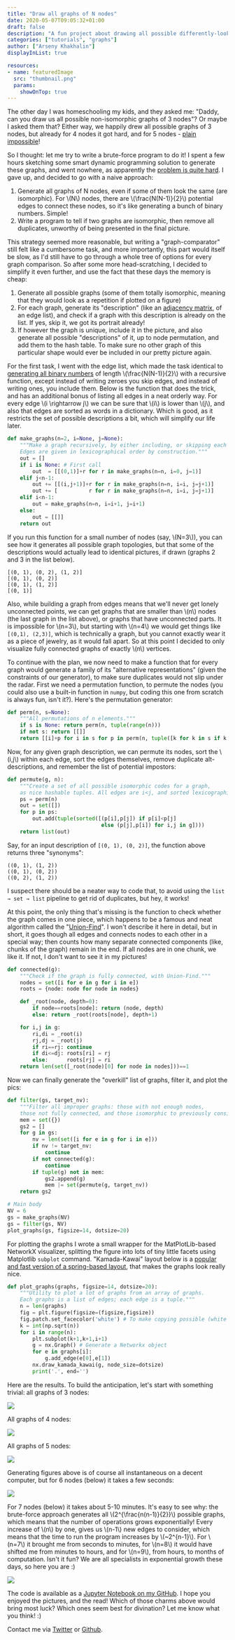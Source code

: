```yaml
---
title: "Draw all graphs of N nodes"
date: 2020-05-07T09:05:32+01:00
draft: false
description: "A fun project about drawing all possible differently-looking (not isomorphic) graphs of N nodes."
categories: ["tutorials", "graphs"]
author: ["Arseny Khakhalin"]
displayInList: true

resources:
- name: featuredImage
  src: "thumbnail.png"
  params:
    showOnTop: true
---
```


The other day I was homeschooling my kids, and they asked me: "Daddy, can you draw us all possible non-isomorphic graphs of 3 nodes"? Or maybe I asked them that? Either way, we happily drew all possible graphs of 3 nodes, but already for 4 nodes it got hard, and for 5 nodes - [plain impossible](https://www.graphclasses.org/smallgraphs.html#nodes5)!

So I thought: let me try to write a brute-force program to do it! I spent a few hours sketching some smart dynamic programming solution to generate these graphs, and went nowhere, as apparently the [problem is quite hard](http://www.cs.columbia.edu/~cs4205/files/CM9.pdf). I gave up, and decided to go with a naive approach:

1. Generate all graphs of N nodes, even if some of them look the same (are isomorphic). For \\(N\\) nodes, there are \\(\\frac{N(N-1)}{2}\\) potential edges to connect these nodes, so it's like generating a bunch of binary numbers. Simple!
2. Write a program to tell if two graphs are isomorphic, then remove all duplicates, unworthy of being presented in the final picture.

This strategy seemed more reasonable, but writing a "graph-comparator" still felt like a cumbersome task, and more importantly, this part would itself be slow, as I'd still have to go through a whole tree of options for every graph comparison. So after some more head-scratching, I decided to simplify it even further, and use the fact that these days the memory is cheap:

1. Generate all possible graphs (some of them totally isomorphic, meaning that they would look as a repetition if plotted on a figure)
2. For each graph, generate its "description" (like an [adjacency matrix](https://en.wikipedia.org/wiki/Adjacency_matrix), of an edge list), and check if a graph with this description is already on the list. If yes, skip it, we got its portrait already!
3. If however the graph is unique, include it in the picture, and also generate all possible "descriptions" of it, up to node permutation, and add them to the hash table. To make sure no other graph of this particular shape would ever be included in our pretty picture again.

For the first task, I went with the edge list, which made the task identical to [generating all binary numbers](https://www.geeksforgeeks.org/generate-all-the-binary-strings-of-n-bits/) of length \\(\\frac{N(N-1)}{2}\\) with a recursive function, except instead of writing zeroes you skip edges, and instead of writing ones, you include them. Below is the function that does the trick, and has an additional bonus of listing all edges in a neat orderly way. For every edge \\(i \rightarrow j\\) we can be sure that \\(i\\) is lower than \\(j\\), and also that edges are sorted as words in a dictionary. Which is good, as it restricts the set of possible descriptions a bit, which will simplify our life later.

```python
def make_graphs(n=2, i=None, j=None):
    """Make a graph recursively, by either including, or skipping each edge.
    Edges are given in lexicographical order by construction."""
    out = []
    if i is None: # First call
        out  = [[(0,1)]+r for r in make_graphs(n=n, i=0, j=1)]
    elif j<n-1:
        out += [[(i,j+1)]+r for r in make_graphs(n=n, i=i, j=j+1)]
        out += [          r for r in make_graphs(n=n, i=i, j=j+1)]
    elif i<n-1:
        out = make_graphs(n=n, i=i+1, j=i+1)
    else:
        out = [[]]
    return out
```

If you run this function for a small number of nodes (say, \\(N=3\\)), you can see how it generates all possible graph topologies, but that some of the descriptions would actually lead to identical pictures, if drawn (graphs 2 and 3 in the list below).

```
[(0, 1), (0, 2), (1, 2)]
[(0, 1), (0, 2)]
[(0, 1), (1, 2)]
[(0, 1)]
```

Also, while building a graph from edges means that we'll never get lonely unconnected points, we can get graphs that are smaller than \\(n\\) nodes (the last graph in the list above), or graphs that have unconnected parts. It is impossible for \\(n=3\\), but starting with \\(n=4\\) we would get things like `[(0,1), (2,3)]`, which is technically a graph, but you cannot exactly wear it as a piece of jewelry, as it would fall apart. So at this point I decided to only visualize fully connected graphs of exactly \\(n\\) vertices.

To continue with the plan, we now need to make a function that for every graph would generate a family of its "alternative representations" (given the constraints of our generator), to make sure duplicates would not slip under the radar. First we need a permutation function, to permute the nodes (you could also use a built-in function in `numpy`, but coding this one from scratch is always fun, isn't it?). Here's the permutation generator:

```python
def perm(n, s=None):
    """All permutations of n elements."""
    if s is None: return perm(n, tuple(range(n)))
    if not s: return [[]]
    return [[i]+p for i in s for p in perm(n, tuple([k for k in s if k!=i]))]
```

Now, for any given graph description, we can permute its nodes, sort the \\(i,j\\) within each edge, sort the edges themselves, remove duplicate alt-descriptions, and remember the list of potential impostors:

```python
def permute(g, n):
    """Create a set of all possible isomorphic codes for a graph,
    as nice hashable tuples. All edges are i<j, and sorted lexicographically."""
    ps = perm(n)
    out = set([])
    for p in ps:
        out.add(tuple(sorted([(p[i],p[j]) if p[i]<p[j]
                              else (p[j],p[i]) for i,j in g])))
    return list(out)
```

 Say, for an input description of `[(0, 1), (0, 2)]`, the function above returns three "synonyms":

```
((0, 1), (1, 2))
((0, 1), (0, 2))
((0, 2), (1, 2))
```

I suspect there should be a neater way to code that, to avoid using the `list → set → list` pipeline to get rid of duplicates, but hey, it works!

At this point, the only thing that's missing is the function to check whether the graph comes in one piece, which happens to be a famous and neat algorithm called the "[Union-Find](https://en.wikipedia.org/wiki/Disjoint-set_data_structure)". I won't describe it here in detail, but in short, it goes though all edges and connects nodes to each other in a special way; then counts how many separate connected components (like, chunks of the graph) remain in the end. If all nodes are in one chunk, we like it. If not, I don't want to see it in my pictures!

```python
def connected(g):
    """Check if the graph is fully connected, with Union-Find."""
    nodes = set([i for e in g for i in e])
    roots = {node: node for node in nodes}

    def _root(node, depth=0):
        if node==roots[node]: return (node, depth)
        else: return _root(roots[node], depth+1)

    for i,j in g:
        ri,di = _root(i)
        rj,dj = _root(j)
        if ri==rj: continue
        if di<=dj: roots[ri] = rj
        else:      roots[rj] = ri
    return len(set([_root(node)[0] for node in nodes]))==1
```

Now we can finally generate the "overkill" list of graphs, filter it, and plot the pics:

```python
def filter(gs, target_nv):
    """Filter all improper graphs: those with not enough nodes,
    those not fully connected, and those isomorphic to previously considered."""
    mem = set({})
    gs2 = []
    for g in gs:
        nv = len(set([i for e in g for i in e]))
        if nv != target_nv:
            continue
        if not connected(g):
            continue
        if tuple(g) not in mem:
            gs2.append(g)
            mem |= set(permute(g, target_nv))
    return gs2

# Main body
NV = 6
gs = make_graphs(NV)
gs = filter(gs, NV)
plot_graphs(gs, figsize=14, dotsize=20)
```

For plotting the graphs I wrote a small wrapper for the MatPlotLib-based NetworkX visualizer, splitting the figure into lots of tiny little facets using Matplotlib `subplot` command. "Kamada-Kawai" layout below is a [popular and fast version of a spring-based layout](https://en.wikipedia.org/wiki/Force-directed_graph_drawing), that makes the graphs look really nice.

```python
def plot_graphs(graphs, figsize=14, dotsize=20):
    """Utility to plot a lot of graphs from an array of graphs.
    Each graphs is a list of edges; each edge is a tuple."""
    n = len(graphs)
    fig = plt.figure(figsize=(figsize,figsize))
    fig.patch.set_facecolor('white') # To make copying possible (white background)
    k = int(np.sqrt(n))
    for i in range(n):
        plt.subplot(k+1,k+1,i+1)
        g = nx.Graph() # Generate a Networkx object
        for e in graphs[i]:            
            g.add_edge(e[0],e[1])
        nx.draw_kamada_kawai(g, node_size=dotsize)
        print('.', end='')
```

Here are the results. To build the anticipation, let's start with something trivial: all graphs of 3 nodes:

![](3nodes.png)

All graphs of 4 nodes:

![](4nodes.png)

All graphs of 5 nodes:

![](5nodes.png)

Generating figures above is of course all instantaneous on a decent computer, but for 6 nodes (below) it takes a few seconds:

![](6nodes.png)

For 7 nodes (below) it takes about 5-10 minutes. It's easy to see why: the brute-force approach generates all \\(2^{\frac{n(n-1)}{2}}\\) possible graphs, which means that the number of operations grows exponentially! Every increase of \\(n\\) by one, gives us \\(n-1\\) new edges to consider, which means that the time to run the program increases by \\(~2^{n-1}\\). For \\(n=7\\) it brought me from seconds to minutes, for \\(n=8\\) it would have shifted me from minutes to hours, and for \\(n=9\\), from hours, to months of computation. Isn't it fun? We are all specialists in exponential growth these days, so here you are :)

![](7nodes.png)

The code is available as a [Jupyter Notebook on my GitHub](https://github.com/khakhalin/Sketches/blob/master/classic/generate_all_graphs.ipynb). I hope you enjoyed the pictures, and the read! Which of those charms above would bring most luck? Which ones seem best for divination? Let me know what you think! :)

Contact me via [Twitter](https://twitter.com/ampanmdagaba) or [Github](https://github.com/khakhalin).
